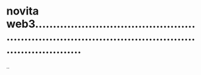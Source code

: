 # novita web3.......................................................................................................................
..
